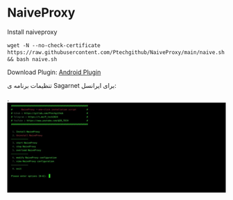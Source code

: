 # NaiveProxy
Install naiveproxy


```
wget -N --no-check-certificate https://raw.githubusercontent.com/Ptechgithub/NaiveProxy/main/naive.sh && bash naive.sh
```

Download Plugin:
[Android Plugin](https://github.com/SagerNet/SagerNet/releases)



تنظیمات برنامه ی Sagarnet برای ایرانسل:

.
![1](https://raw.githubusercontent.com/Ptechgithub/NaiveProxy/main/2.jpg)
